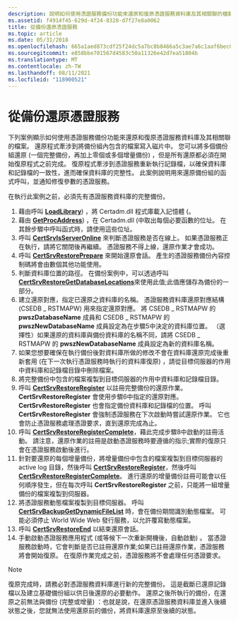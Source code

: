 ```yaml
---
description: 說明如何使用憑證服務備份功能來還原和復原憑證服務資料庫及其相關聯的檔案。
ms.assetid: f4914f45-629d-4f24-8328-d7f27e8a0062
title: 從備份還原憑證服務
ms.topic: article
ms.date: 05/31/2018
ms.openlocfilehash: 665a1aed873cdf25f24dc5a7bc8b8466a5c3ae7a6c1aaf6bec07d2e8be336e9a
ms.sourcegitcommit: e858bbe701567d4583c50a11326e42d7ea51804b
ms.translationtype: MT
ms.contentlocale: zh-TW
ms.lasthandoff: 08/11/2021
ms.locfileid: "118900521"
---
```

# <a name="restoring-certificate-services-from-backup"></a>從備份還原憑證服務

下列案例顯示如何使用憑證服務備份功能來還原和復原憑證服務資料庫及其相關聯的檔案。 還原程式牽涉到將備份組內包含的檔案寫入磁片中。 您可以將多個備份組還原 (一個完整備份，再加上零個或多個增量備份) ，但是所有還原都必須在開始復原程式之前完成。 復原程式牽涉到憑證服務重新執行記錄檔，以確保資料庫和記錄檔的一致性，進而確保資料庫的完整性。 此案例說明用來還原備份組的函式呼叫，並通知修復參數的憑證服務。

在執行此案例之前，必須先有憑證服務資料庫的完整備份。

1.  藉由呼叫 [**LoadLibrary**](/windows/win32/api/libloaderapi/nf-libloaderapi-loadlibrarya)) ，將 Certadm.dll 程式庫載入記憶體 (。
2.  藉由 [**GetProcAddress**](/windows/win32/api/libloaderapi/nf-libloaderapi-getprocaddress)) ，在 Certadm.dll (中取出每個必要函數的位址。 在其餘步驟中呼叫函式時，請使用這些位址。
3.  呼叫 [**CertSrvIsServerOnline**](/windows/desktop/api/Certbcli/nf-certbcli-certsrvisserveronlinew) 來判斷憑證服務是否在線上。 如果憑證服務正在執行，請將它關閉後再繼續。 憑證服務不得上線，還原作業才會成功。
4.  呼叫 [**CertSrvRestorePrepare**](/windows/desktop/api/Certbcli/nf-certbcli-certsrvrestorepreparew) 來開始還原會話。 產生的憑證服務備份內容控制碼將會由數個其他功能使用。
5.  判斷資料庫位置的路徑。 在備份案例中，可以透過呼叫 [**CertSrvRestoreGetDatabaseLocations**](/windows/desktop/api/Certbcli/nf-certbcli-certsrvrestoregetdatabaselocationsw)來使用此值;此值應儲存為備份的一部分。
6.  建立還原對應，指定已還原之資料庫的名稱。 憑證服務資料庫還原對應結構 (CSEDB \_ RSTMAPW) 用來指定還原對應。 將 CSEDB \_ RSTMAPW 的 **pwszDatabaseName** 成員和 CSEDB \_ RSTMAPW 的 **pwszNewDatabaseName** 成員設定為在步驟5中決定的資料庫位置。 （選擇性）如果還原的資料庫與備份資料庫的名稱不同，請將 CSEDB \_ RSTMAPW 的 **pwszNewDatabaseName** 成員設定為新的資料庫名稱。
7.  如果您想要確保在執行備份後對資料庫所做的修改不會在資料庫還原完成後重新套用 (在下一次執行憑證服務時執行的資料庫復原) ，請從目標伺服器的作用中資料庫和記錄檔目錄中刪除檔案。
8.  將完整備份中包含的檔案複製到目標伺服器的作用中資料庫和記錄檔目錄。
9.  呼叫 [**CertSrvRestoreRegister**](/windows/desktop/api/Certbcli/nf-certbcli-certsrvrestoreregisterw) 以註冊完整備份的還原作業。 **CertSrvRestoreRegister** 會使用步驟6中指定的還原對應。 **CertSrvRestoreRegister** 也會指定備份資料庫和記錄檔的位置。 呼叫 **CertSrvRestoreRegister** 會強制憑證服務在下次啟動時嘗試還原作業。 它也會防止憑證服務處理憑證要求，直到還原完成為止。
10. 呼叫 [**CertSrvRestoreRegisterComplete**](/windows/desktop/api/Certbcli/nf-certbcli-certsrvrestoreregistercomplete)，藉此完成步驟8中啟動的註冊活動。 請注意，還原作業的註冊是啟動憑證服務時要遵循的指示;實際的復原只會在憑證服務啟動後進行。
11. 針對要還原的每個增量備份，將增量備份中包含的檔案複製到目標伺服器的 active log 目錄，然後呼叫 [**CertSrvRestoreRegister**](/windows/desktop/api/Certbcli/nf-certbcli-certsrvrestoreregisterw)，然後呼叫 [**CertSrvRestoreRegisterComplete**](/windows/desktop/api/Certbcli/nf-certbcli-certsrvrestoreregistercomplete)。 進行還原的增量備份註冊可能會以任何順序發生，但在每次呼叫 **CertSrvRestoreRegister** 之前，只能將一組增量備份的檔案複製到伺服器。
12. 將憑證服務動態檔案複製到目標伺服器。 呼叫 [**CertSrvBackupGetDynamicFileList**](/windows/desktop/api/Certbcli/nf-certbcli-certsrvbackupgetdynamicfilelistw) 時，會在備份期間識別動態檔案。 可能必須停止 World Wide Web 發行服務，以允許覆寫動態檔案。
13. 呼叫 [**CertSrvRestoreEnd**](/windows/desktop/api/Certbcli/nf-certbcli-certsrvrestoreend) 以結束還原會話。
14. 手動啟動憑證服務應用程式 (或等候下一次重新開機後，自動啟動) 。 當憑證服務啟動時，它會判斷是否已註冊還原作業;如果已註冊還原作業，憑證服務將會開始復原。 在復原作業完成之前，憑證服務將不會處理任何憑證要求。

> [!Note]  
> 復原完成時，請務必對憑證服務資料庫進行新的完整備份。 這是截斷已還原記錄檔以及建立基礎備份組以供日後還原的必要動作。 還原之後所執行的備份，在還原之前無法與備份 (完整或增量) ：也就是說，在還原憑證服務資料庫並進入後續狀態之後，您就無法使用還原前的備份，將資料庫還原至後續的狀態。

 

 

 
